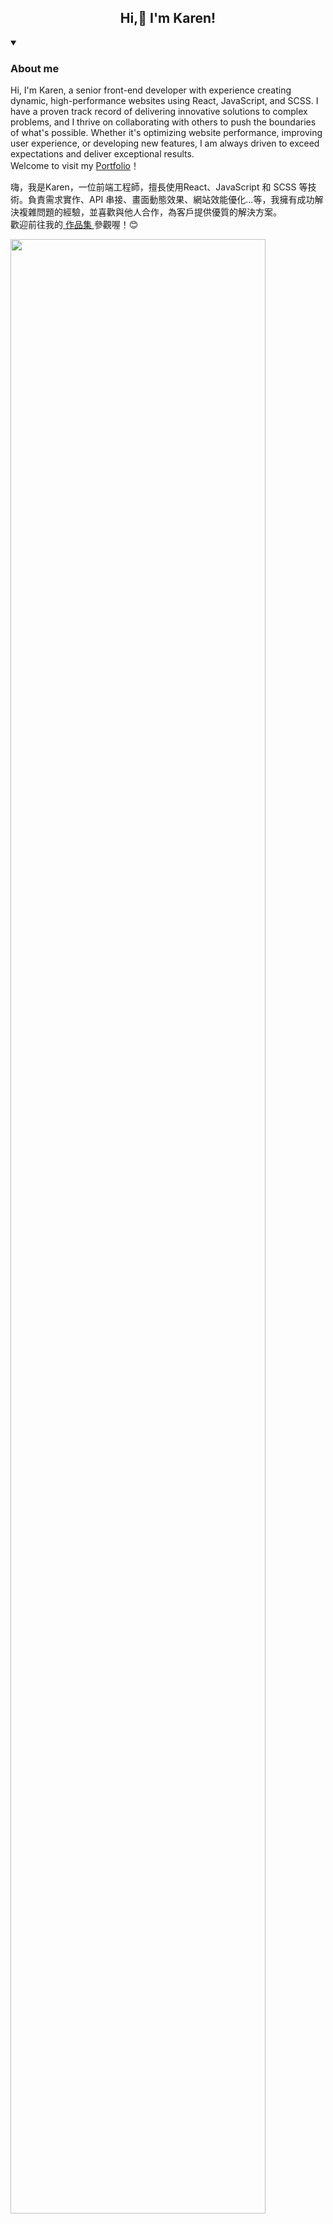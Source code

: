 <h2 align='center'>Hi,👋 I'm Karen!</h2>

<details open> 
  <summary><h3>About me</h3></summary>
<p>
Hi, I'm Karen, a senior front-end developer with experience creating dynamic, high-performance websites using React, JavaScript, and SCSS. I have a proven track record of delivering innovative solutions to complex problems, and I thrive on collaborating with others to push the boundaries of what's possible. Whether it's optimizing website performance, improving user experience, or developing new features, I am always driven to exceed expectations and deliver exceptional results. 
<br/>
Welcome to visit my <a href='https://lthong.github.io/react-web-projects'>Portfolio</a>！
</p>
<p>
<!-- 我是一名資深前端工程師，擅長 React, Javascript 及 SCSS 等技術，是活力的主動派並具靈感的解決問題專家。 -->
  嗨，我是Karen，一位前端工程師，擅長使用React、JavaScript 和 SCSS 等技術。負責需求實作、API 串接、畫面動態效果、網站效能優化...等，我擁有成功解決複雜問題的經驗，並喜歡與他人合作，為客戶提供優質的解決方案。
<!--   嗨，我是Karen，一位前端工程師，擅長使用React、JavaScript和SCSS等技術創建動態、高性能的網站。我擁有成功解決複雜問題的經驗，並喜歡與他人合作，推動技術的發展。無論是優化網站性能、改善用戶體驗還是開發新功能，我總是盡心盡力超越期望，為客戶提供優質的解決方案。 -->
<br/>
歡迎前往我的<a href='https://lthong.github.io/react-web-projects'> 作品集 </a>參觀喔！😊
</p>
<p>
<img width='90%' src="https://skillicons.dev/icons?perline=20&i=react,redux,js,html,css,sass,webpack,nodejs,git,github,jenkins,jest,vscode,)" />
</p>
</details>

<!-- --- -->

<!-- <details open> 
  <summary><h3>⭐️ My Projects</h3></summary>
  <p align="left">
    <a href="https://github.com/lthong/react-web-projects"><img width="40%" src="https://github-readme-stats.vercel.app/api/pin/?username=lthong&repo=react-web-projects&theme=dark&hide_border=true&icon_color=F8D866&show_icons=false&show_owner=true" alt="react-web-projects"></a>
        <a href="https://github.com/lthong/react-boilerplate"><img width="40%" src="https://github-readme-stats.vercel.app/api/pin/?username=lthong&repo=react-boilerplate&theme=dark&hide_border=true&icon_color=F8D866&show_icons=false&show_owner=true" alt="react-boilerplate"></a>
    <a href="https://github.com/lthong/pokedex"><img width="40%" src="https://github-readme-stats.vercel.app/api/pin/?username=lthong&repo=pokedex&theme=dark&hide_border=true&icon_color=F8D866&show_icons=false&show_owner=true" alt="pokedex"></a>
    <a href="https://github.com/lthong/web-authentication-example"><img width="40%" src="https://github-readme-stats.vercel.app/api/pin/?username=lthong&repo=web-authentication-example&theme=dark&hide_border=true&icon_color=F8D866&show_icons=false&show_owner=true" alt="web-authentication-example"></a>
  </p>
</details>

---

<details open> 
  <summary><h3>🌈 GitHub Stats</h3></summary>
<img src="https://github-readme-stats.vercel.app/api?username=lthong&show_icons=true&locale=en&theme=react" alt="lthong" width='46%' />
  <img src="https://streak-stats.demolab.com?user=lthong&theme=github-dark-blue" alt="lthong" width='49%' />
</details> -->

  
<!--
**lthong/lthong** is a ✨ _special_ ✨ repository because its `README.md` (this file) appears on your GitHub profile.

Here are some ideas to get you started:

- 🔭 I’m currently working on ...
- 🌱 I’m currently learning ...
- 👯 I’m looking to collaborate on ...
- 🤔 I’m looking for help with ...
- 💬 Ask me about ...
- 📫 How to reach me: ...
- 😄 Pronouns: ...
- ⚡ Fun fact: ...
-->
